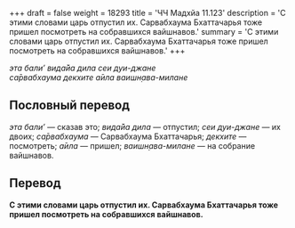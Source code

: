 +++
draft = false
weight = 18293
title = 'ЧЧ Мадхйа 11.123'
description = 'С этими словами царь отпустил их. Сарвабхаума Бхаттачарья тоже пришел посмотреть на собравшихся вайшнавов.'
summary = 'С этими словами царь отпустил их. Сарвабхаума Бхаттачарья тоже пришел посмотреть на собравшихся вайшнавов.'
+++

_эта бали’ вида̄йа дила сеи дуи-джане  
са̄рвабхаума декхите а̄ила ваишн̣ава-милане_

## Пословный перевод

_эта_ _бали’_ — сказав это; _вида̄йа_ _дила_ — отпустил; _сеи_ _дуи_\-_джане_ — их двоих; _са̄рвабхаума_ — Сарвабхаума Бхаттачарья; _декхите_ — посмотреть; _а̄ила_ — пришел; _ваишн̣ава_\-_милане_ — на собрание вайшнавов.

## Перевод

**С этими словами царь отпустил их. Сарвабхаума Бхаттачарья тоже пришел посмотреть на собравшихся вайшнавов.**
